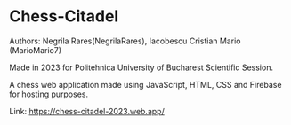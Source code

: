 # Chess-Citadel

Authors: Negrila Rares(NegrilaRares), Iacobescu Cristian Mario (MarioMario7)

Made in 2023 for Politehnica University of Bucharest Scientific Session.

A chess web application made using JavaScript, HTML, CSS and Firebase for hosting purposes.

Link: https://chess-citadel-2023.web.app/
